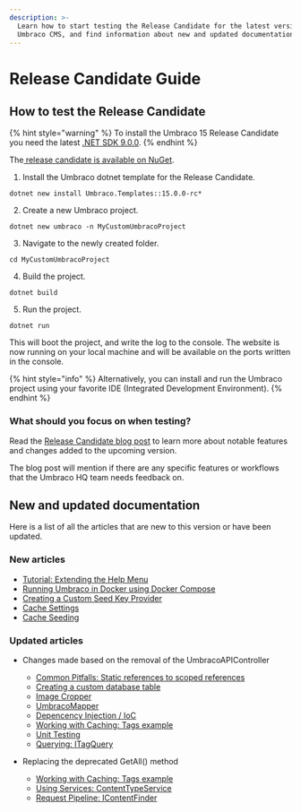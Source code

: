 ```yaml
---
description: >-
  Learn how to start testing the Release Candidate for the latest version of
  Umbraco CMS, and find information about new and updated documentation.
---
```


# Release Candidate Guide

## How to test the Release Candidate

{% hint style="warning" %}
To install the Umbraco 15 Release Candidate you need the latest [.NET SDK 9.0.0](https://dotnet.microsoft.com/en-us/download/dotnet/9.0).
{% endhint %}

The[ release candidate is available on NuGet](https://www.nuget.org/packages/Umbraco.Cms/15.0.0-rc2).

1. Install the Umbraco dotnet template for the Release Candidate.

```
dotnet new install Umbraco.Templates::15.0.0-rc*
```

2. Create a new Umbraco project.

```
dotnet new umbraco -n MyCustomUmbracoProject
```

3. Navigate to the newly created folder.

```
cd MyCustomUmbracoProject
```

4. Build the project.

```
dotnet build
```

5. Run the project.

```
dotnet run
```

This will boot the project, and write the log to the console. The website is now running on your local machine and will be available on the ports written in the console.

{% hint style="info" %}
Alternatively, you can install and run the Umbraco project using your favorite IDE (Integrated Development Environment).
{% endhint %}

### What should you focus on when testing?

Read the [Release Candidate blog post](https://umbraco.com/blog/umbraco-15-release-candidate/) to learn more about notable features and changes added to the upcoming version.

The blog post will mention if there are any specific features or workflows that the Umbraco HQ team needs feedback on.

## New and updated documentation

Here is a list of all the articles that are new to this version or have been updated.

### New articles

* [Tutorial: Extending the Help Menu](tutorials/extending-the-help-menu.md)
* [Running Umbraco in Docker using Docker Compose](fundamentals/setup/install/running-umbraco-on-docker-locally.md)
* [Creating a Custom Seed Key Provider](extending/creating-custom-seed-key-provider.md)
* [Cache Settings](reference/configuration/cache-settings.md)
* [Cache Seeding](reference/cache/cache-seeding.md)

### Updated articles

* Changes made based on the removal of the UmbracoAPIController
  * [Common Pitfalls: Static references to scoped references](reference/common-pitfalls.md#static-references-to-scoped-instances-such-as-umbracohelper)
  * [Creating a custom database table](extending/database.md)
  * [Image Cropper](fundamentals/backoffice/property-editors/built-in-umbraco-property-editors/image-cropper.md)
  * [UmbracoMapper](reference/mapping.md)
  * [Depencency Injection / IoC](reference/using-ioc.md)
  * [Working with Caching: Tags example](reference/cache/examples/tags.md)
  * [Unit Testing](implementation/unit-testing.md)
  * [Querying: ITagQuery](reference/querying/itagquery.md)

* Replacing the deprecated GetAll() method
  * [Working with Caching: Tags example](reference/cache/examples/tags.md)
  * [Using Services: ContentTypeService](reference/management/using-services/contenttypeservice.md)
  * [Request Pipeline: IContentFinder](reference/routing/request-pipeline/icontentfinder.md)
